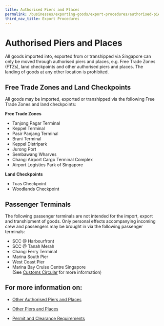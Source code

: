 ```yaml
---
title: Authorised Piers and Places
permalink: /businesses/exporting-goods/export-procedures/authorised-piers-places
third_nav_title: Export Procedures 
---
```


# Authorised Piers and Places

All goods imported into, exported from or transhipped via Singapore can only be moved through authorised piers and places, e.g. Free Trade Zones (FTZs), land checkpoints and other authorised piers and places. The landing of goods at any other location is prohibited.

## Free Trade Zones and Land Checkpoints

All goods may be imported, exported or transhipped via the following Free Trade Zones and land checkpoints:

 **Free Trade Zones**

-   Tanjong Pagar Terminal
-   Keppel Terminal
-   Pasir Panjang Terminal
-   Brani Terminal
-   Keppel Distripark
-   Jurong Port
-   Sembawang Wharves
-   Changi Airport Cargo Terminal Complex
-   Airport Logistics Park of Singapore

 **Land Checkpoints**
-   Tuas Checkpoint
-   Woodlands Checkpoint

## Passenger Terminals

The following passenger terminals are not intended for the import, export and transhipment of goods. Only personal effects accompanying incoming crew and passengers may be brought in via the following passenger terminals:

-   SCC @ Harbourfront
-   SCC @ Tanah Merah
-   Changi Ferry Terminal
-   Marina South Pier
-   West Coast Pier
-   Marina Bay Cruise Centre Singapore <br>(See [Customs Circular](/news-and-media/circulars/2012-05-23-Circular062012.pdf) for more information)

## For more information on: 

-   [Other Authorised Piers and Places](/businesses/exporting-goods/export-procedures/authorised-piers-places/other-authorised-piers-and-places)
    
-   [Other Piers and Places](/businesses/exporting-goods/export-procedures/authorised-piers-places/other-piers-and-places)
    
-   [Permit and Clearance Requirements](/businesses/exporting-goods/export-procedures/authorised-piers-places/permit-and-clearance-requirements)

